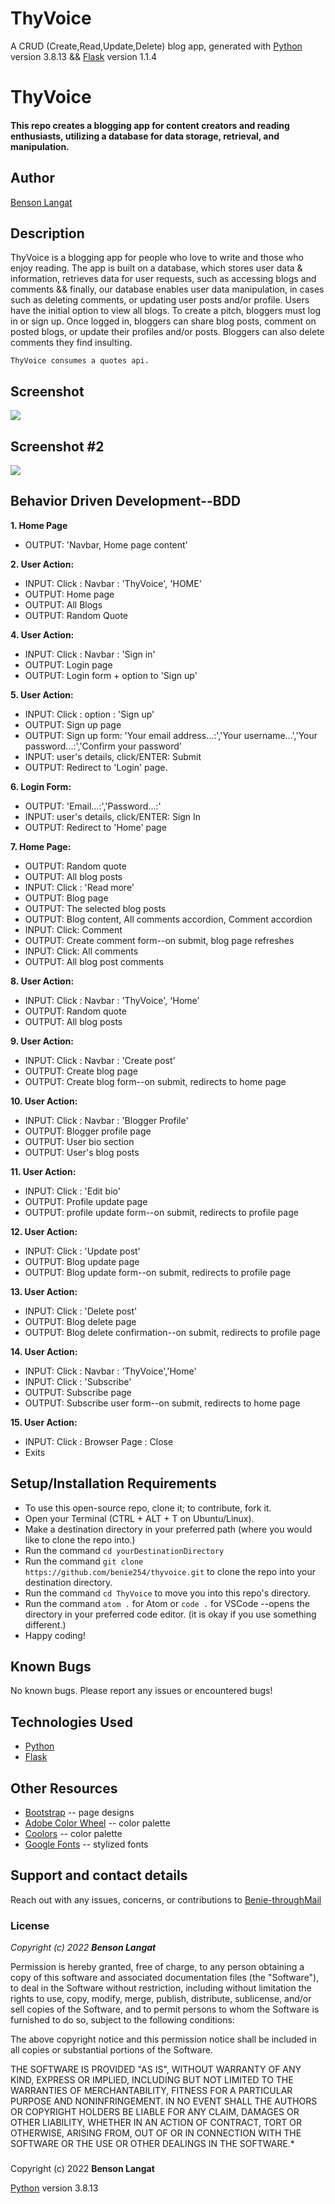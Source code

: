 # ThyVoice

A CRUD (Create,Read,Update,Delete) blog app, generated with [Python](https://www.python.org/) version 3.8.13 && [Flask](https://flask.palletsprojects.com/en/2.1.x/) version 1.1.4 

# ThyVoice
#### This repo creates a blogging app for content creators and reading enthusiasts, utilizing a database for data storage, retrieval, and manipulation.
## Author
[Benson Langat](https://github.com/benie254)

## Description

ThyVoice is a blogging app for people who love to write and those who enjoy reading. The app is built on a database, which stores user data & information, retrieves data for user requests, such as accessing blogs and comments && finally, our database enables user data manipulation, in cases such as deleting comments, or updating user posts and/or profile. Users have the initial option to view all blogs. To create a pitch, bloggers must log in or sign up. Once logged in, bloggers can share blog posts, comment on posted blogs, or update their profiles and/or posts. Bloggers can also delete comments they find insulting. 
      
    ThyVoice consumes a quotes api.

## Screenshot

<img src="https://user-images.githubusercontent.com/99865051/168407909-9fe76430-7b5c-442f-b76e-f75d1ba6af1e.png" >

## Screenshot #2

<img src="https://user-images.githubusercontent.com/99865051/168407922-023079e5-1e2e-4d51-b66a-079099abfe22.png">

## Behavior Driven Development--BDD

**1. Home Page**
   - OUTPUT: 'Navbar, Home page content'
   
**2. User Action:** 
   - INPUT:  Click : Navbar : 'ThyVoice', 'HOME'
   - OUTPUT: Home page
   - OUTPUT: All Blogs
   - OUTPUT: Random Quote
   
**4. User Action:**
   - INPUT:  Click : Navbar : 'Sign in'
   - OUTPUT: Login page
   - OUTPUT: Login form + option to 'Sign up'
   
**5. User Action:**
   - INPUT:  Click : option : 'Sign up'
   - OUTPUT: Sign up page
   - OUTPUT: Sign up form: 'Your email address...:','Your username...','Your password...:','Confirm your password'
   - INPUT:  user's details, click/ENTER: Submit
   - OUTPUT: Redirect to 'Login' page.
   
**6. Login Form:**
   - OUTPUT: 'Email...:','Password...:'
   - INPUT:  user's details, click/ENTER: Sign In
   - OUTPUT: Redirect to 'Home' page

**7. Home Page:**
   - OUTPUT: Random quote
   - OUTPUT: All blog posts
   - INPUT:  Click : 'Read more'
   - OUTPUT: Blog page
   - OUTPUT: The selected blog posts
   - OUTPUT: Blog content, All comments accordion, Comment accordion
   - INPUT:  Click: Comment
   - OUTPUT: Create comment form--on submit, blog page refreshes
   - INPUT:  Click: All comments
   - OUTPUT: All blog post comments

**8. User Action:**
   - INPUT:  Click : Navbar : 'ThyVoice', 'Home'
   - OUTPUT: Random quote
   - OUTPUT: All blog posts

**9. User Action:**
   - INPUT:  Click : Navbar : 'Create post'
   - OUTPUT: Create blog page
   - OUTPUT: Create blog form--on submit, redirects to home page

**10. User Action:**
   - INPUT:  Click : Navbar : 'Blogger Profile'
   - OUTPUT: Blogger profile page
   - OUTPUT: User bio section
   - OUTPUT: User's blog posts

**11. User Action:**
   - INPUT:  Click : 'Edit bio' 
   - OUTPUT: Profile update page
   - OUTPUT: profile update form--on submit, redirects to profile page
   
**12. User Action:**
   - INPUT:  Click : 'Update post' 
   - OUTPUT: Blog update page
   - OUTPUT: Blog update form--on submit, redirects to profile page

**13. User Action:**
   - INPUT:  Click : 'Delete post' 
   - OUTPUT: Blog delete page
   - OUTPUT: Blog delete confirmation--on submit, redirects to profile page

**14. User Action:**
   - INPUT:  Click : Navbar : 'ThyVoice','Home'
   - INPUT:  Click : 'Subscribe' 
   - OUTPUT: Subscribe page
   - OUTPUT: Subscribe user form--on submit, redirects to home page

**15. User Action:**
   - INPUT:  Click : Browser Page : Close
   - Exits


## Setup/Installation Requirements

* To use this open-source repo, clone it; to contribute, fork it. 
* Open your Terminal (CTRL + ALT + T on Ubuntu/Linux). 
* Make a destination directory in your preferred path (where you would like to clone the repo into.)
* Run the command ``` cd yourDestinationDirectory ```
* Run the command ``` git clone https://github.com/benie254/thyvoice.git ``` to clone the repo into your destination directory. 
* Run the command ``` cd ThyVoice ``` to move you into this repo's directory.
* Run the command ``` atom . ``` for Atom or ``` code . ``` for VSCode --opens the directory in your preferred code editor. (it is okay if you use something different.)
* Happy coding!

## Known Bugs

No known bugs. Please report any issues or encountered bugs! 

## Technologies Used

* [Python](https://www.python.org/) 
* [Flask](https://flask.palletsprojects.com/en/2.1.x/)

## Other Resources 

* [Bootstrap](https://getbootstrap.com/) -- page designs
* [Adobe Color Wheel](https://color.adobe.com/) -- color palette 
* [Coolors](https://coolors.co/) -- color palette
* [Google Fonts](https://fonts.google.com) -- stylized fonts


## Support and contact details

Reach out with any issues, concerns, or contributions to [Benie-throughMail](davinci.monalissa@gmail.com)

### License

*Copyright (c) 2022* ***Benson Langat***

Permission is hereby granted, free of charge, to any person obtaining a copy
of this software and associated documentation files (the "Software"), to deal
in the Software without restriction, including without limitation the rights
to use, copy, modify, merge, publish, distribute, sublicense, and/or sell
copies of the Software, and to permit persons to whom the Software is
furnished to do so, subject to the following conditions:

The above copyright notice and this permission notice shall be included in all
copies or substantial portions of the Software.

THE SOFTWARE IS PROVIDED "AS IS", WITHOUT WARRANTY OF ANY KIND, EXPRESS OR
IMPLIED, INCLUDING BUT NOT LIMITED TO THE WARRANTIES OF MERCHANTABILITY,
FITNESS FOR A PARTICULAR PURPOSE AND NONINFRINGEMENT. IN NO EVENT SHALL THE
AUTHORS OR COPYRIGHT HOLDERS BE LIABLE FOR ANY CLAIM, DAMAGES OR OTHER
LIABILITY, WHETHER IN AN ACTION OF CONTRACT, TORT OR OTHERWISE, ARISING FROM,
OUT OF OR IN CONNECTION WITH THE SOFTWARE OR THE USE OR OTHER DEALINGS IN THE
SOFTWARE.*

###
Copyright (c) 2022 **Benson Langat**

[Python](https://www.python.org/) version 3.8.13
